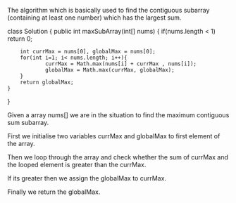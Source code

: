 The algorithm which is basically used to find the contiguous subarray (containing at least one number) which has the largest sum.


class Solution {
    public int maxSubArray(int[] nums) {
       if(nums.length  < 1)  return 0; 
        
        int currMax = nums[0], globalMax = nums[0];
        for(int i=1; i< nums.length; i++){
                currMax = Math.max(nums[i] + currMax , nums[i]);
                globalMax = Math.max(currMax, globalMax);
        }
        return globalMax;
    }
}



Given a array nums[] we are in the situation to find the maximum contiguous sum subarray. 

First we initialise two variables currMax and globalMax to first element of the array.

Then we loop through the array and check whether the  sum of currMax and the looped element is greater than the currMax.

If its greater then we assign the globalMax to currMax. 

Finally we return the globalMax.
